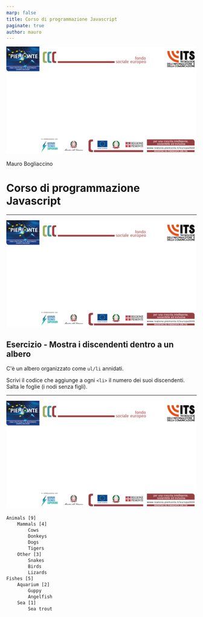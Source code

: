 ```yaml
---
marp: false
title: Corso di programmazione Javascript
paginate: true
author: mauro
---
```

![bg contain](./ITS_BG_Slide.jpg)

Mauro Bogliaccino

# Corso di programmazione Javascript

---
![bg contain](./ITS_BG_Slide.jpg)

## Esercizio - Mostra i discendenti dentro a un albero

C'è un albero organizzato come `ul/li` annidati.

Scrivi il codice che aggiunge a ogni `<li>` il numero dei suoi discendenti. Salta le foglie (i nodi senza figli).

---
![bg contain](./ITS_BG_Slide.jpg)

    Animals [9]
        Mammals [4]
            Cows
            Donkeys
            Dogs
            Tigers
        Other [3]
            Snakes
            Birds
            Lizards
    Fishes [5]
        Aquarium [2]
            Guppy
            Angelfish
        Sea [1]
            Sea trout
